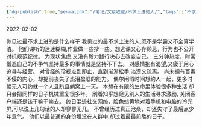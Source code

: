 ```yaml
---
{"dg-publish":true,"permalink":"/笔记/文章收藏/不求上进的人/","tags":["不求上进 颓废"],"noteIcon":"","created":"","updated":""}
---
```


2022-02-02

你见过最不求上进的是什么样子 
我见过的最不求上进的人,既不是学霸又不全算学渣。 
他们课听的迷迷糊糊,作业做一些抄一些。想逃课又心存顾忌，行为也不公开对抗规范纪律。 
为现状焦虑,又没有毅力践行决心去改变自己。 
三分钟热度，时常憎恶自己的不争气坚持最多的事情就是坚持不下去。 
对感情抱有渴望,又疲于用心追寻与经营。 
对曾经的珍视点到即止，直到渐渐松手,淡漠又疏离。 
尚未拥有百毒不侵的内心，却提前丧失了热泪盈眶的能力。 
偶尔闲暇时间想约人一起，更多时候无人可约就一个人且趴且躺窝上一天。 
本想在有限的生命里体验很多种生活 却只会把同样的日子机械重复很多年。 
刷着知乎想窥见别人的生活寻求激励, 关闭客户端还是该干嘛干嘛去。 
终日混迹社交网络，脸色蜡黄地对着手机和电脑的冷光屏,可以说上几句话的人却寥寥无几。 
不曾经历过真正沧桑，却还失守了最后点少年意气。 
他们以最普通的身份埋没在人群中,却过着最最煎熬的日子。
